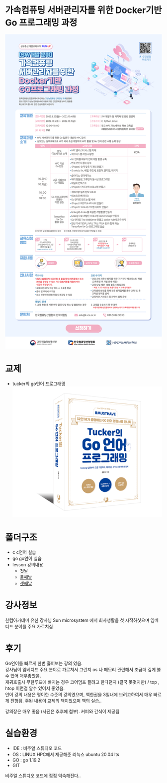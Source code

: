 
# 가속컴퓨팅 서버관리자를 위한 Docker기반 Go 프로그래밍 과정
![커리큘럼](./lesson/img/2022_offline_oct_EDM_2.png)  



# 교제 
- tucker의 go언어 프로그래밍
![커리큘럼](./lesson/img/tucker-book.png)  

# 폴더구조
- c c언어 실습
- go go언어 실습
- lesson 강의내용
  - [첫날](./lesson/day1.md)
  - [둘째날](./lesson/day2.md)
  - [셋째날](./lesson/day3.md)

# 강사정보
한컴아카데미 유신 강사님
Sun microsystem 에서 회사생활을 첫 시작하셧으며 임베디드 분야를 주요 가르치심

# 후기
Go언어를 빠르게 한번 훓어보는 강의 였음.  
강사님이 임베디드 주요 분야로 가르쳐서 그런지 os 나 메모리 관련해서 조금더 깊게 볼 수 있어 매우좋았음.  
재귀호출시 무한루프에 빠지는 경우 코어덤프 뜰려고 한다던지 (결국 못떳지만) / top , htop 이런걸 알수 있어서 좋았음.  
언어 강의 내용은 평이한 수준의 강의였으며, 책한권을 3일내에 보려고하여서 매우 빠르게 진행됨. 주된 내용이 교제의 책이었으며 책의 실습..  
  
강의장은 매우 좋음 (사진은 추후에 첨부). 커피와 간식이 제공됨

# 실습환경
- IDE : 비주얼 스튜디오 코드
- OS : LINUX HPC에서 제공해준 리눅스 ubuntu 20.04 lts
- GO : go 1.19.2  
- GIT 
  
비주얼 스튜디오 코드에 점점 익숙해진다..



